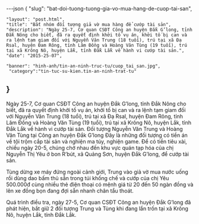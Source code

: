 ---json
{
    "slug": "bat-doi-tuong-tuong-gia-vo-mua-hang-de-cuop-tai-san",
    
    "layout": "post.html",
    "title": "Bắt nhóm đối tượng giả vờ mua hàng để cướp tài sản",
    "description": "Ngày 25-7, Cơ quan CSĐT Công an huyện Đắk G’long, tỉnh Đắk Nông cho biết, đã ra quyết định khởi tố vụ án, khởi tố bị can và ra lệnh tạm giam đối với Nguyễn Văn Trung (18 tuổi), trú tại xã Đạ Rsal, huyện Đam Rông, tỉnh Lâm Đồng và Hoàng Văn Tùng (19 tuổi), trú tại xã Krông Nô, huyện Lắk, tỉnh Đắk Lắk về hành vi cướp tài sản.",
    "date": "2015-25-07",
   
    "banner": "hinh-anh/tin-an-ninh-truc-tu/cuop_tai_san.jpg",
     "category":"tin-tuc-su-kien.tin-an-ninh-trat-tu"
}
---
Ngày 25-7, Cơ quan CSĐT Công an huyện Đắk G’long, tỉnh Đắk Nông cho biết, đã ra quyết định khởi tố vụ án, khởi tố bị can và ra lệnh tạm giam đối với Nguyễn Văn Trung (18 tuổi), trú tại xã Đạ Rsal, huyện Đam Rông, tỉnh Lâm Đồng và Hoàng Văn Tùng (19 tuổi), trú tại xã Krông Nô, huyện Lắk, tỉnh Đắk Lắk về hành vi cướp tài sản.
Đối tượng Nguyễn Văn Trung và Hoàng Văn Tùng tại Công an huyện Đắk G’long
Đây là những đối tượng có tiền án về tội trộm cắp tài sản và nghiện ma túy, nghiện game. Để có tiền tiêu xài, chiều ngày 20-5, chúng chở nhau đến khu vực quán tạp hóa của chị Nguyễn Thị Yêu ở bon R’bút, xã Quảng Sơn, huyện Đắk G’long, để cướp tài sản.

Tùng dừng xe máy đứng ngoài cảnh giới, Trung vào giả vờ mua nước uống rồi dùng dao bấm thủ sẵn trong túi khống chế và cướp của chị Yêu 500.000đ cùng nhiều thẻ điện thoại có mệnh giá từ 20 đến 50 ngàn đồng và lên xe đồng bọn đang đợi sẵn nhanh chân tẩu thoát.

Quá trình điều tra, ngày 27-5, Cơ quan CSĐT Công an huyện Đắk G’long đã phát hiện, bắt giữ 2 đối tượng Trung và Tùng khi đang lẩn trốn tại xã Krông Nô, huyện Lắk, tỉnh Đắk Lắk.